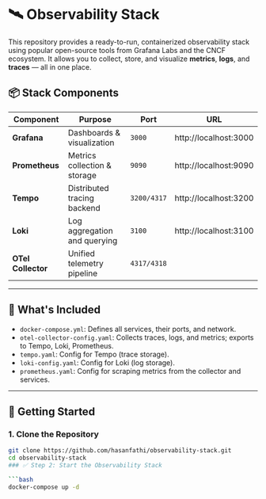 # 🛰️ Observability Stack

This repository provides a ready-to-run, containerized observability stack using popular open-source tools from Grafana Labs and the CNCF ecosystem. It allows you to collect, store, and visualize **metrics**, **logs**, and **traces** — all in one place.

## 📦 Stack Components

| Component         | Purpose                          | Port        | URL                        |
|-------------------|----------------------------------|-------------|----------------------------|
| **Grafana**       | Dashboards & visualization       | `3000`      | http://localhost:3000     |
| **Prometheus**    | Metrics collection & storage     | `9090`      | http://localhost:9090     |
| **Tempo**         | Distributed tracing backend      | `3200/4317` | http://localhost:3200     |
| **Loki**          | Log aggregation and querying     | `3100`      | http://localhost:3100     |
| **OTel Collector**| Unified telemetry pipeline       | `4317/4318` |                            |

---

## 🧰 What's Included

- `docker-compose.yml`: Defines all services, their ports, and network.
- `otel-collector-config.yaml`: Collects traces, logs, and metrics; exports to Tempo, Loki, Prometheus.
- `tempo.yaml`: Config for Tempo (trace storage).
- `loki-config.yaml`: Config for Loki (log storage).
- `prometheus.yaml`: Config for scraping metrics from the collector and services.

---

## 🚀 Getting Started

### 1. Clone the Repository

```bash
git clone https://github.com/hasanfathi/observability-stack.git
cd observability-stack
### ✅ Step 2: Start the Observability Stack

```bash
docker-compose up -d
